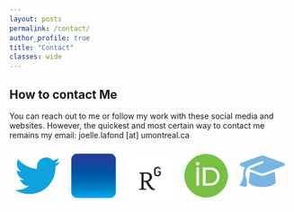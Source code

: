 ```yaml
---
layout: posts
permalink: /contact/
author_profile: true
title: "Contact"
classes: wide
---
```


## How to contact Me

You can reach out to me or follow my work with these social media and websites. However, the quickest and most certain way to contact me remains my email: joelle.lafond [at] umontreal.ca

<div class="center_contact">

  <a href="https://twitter.com/JoelleLafond">
    <img style="float: left; Padding: 10px 10px 10px 10px;" width="80px" src="../assets/images/twitter.png" />
   </a>

   <a href="https://bsky.app/profile/joellelafond.bsky.social">
    <img style="float: left; Padding: 10px 10px 10px 10px;" width="80px" src="../assets/images/bsky.png" />
   </a>

   <a href="https://www.researchgate.net/profile/Joelle-Lafond-2">
    <img style="float: left; Padding: 10px 10px 10px 10px;" width="80px" src="../assets/images/researchgate2.png"  />
   </a>

  <a href="https://orcid.org/0000-0002-9844-2960">
    <img style="float: left; Padding: 10px 10px 10px 10px;" width="80px" src="../assets/images/orcid.png" />
   </a>

   <a href="https://scholar.google.com/citations?user=24nu_VAAAAAJ&hl=fr">
    <img style="float: left; Padding: 10px 10px 10px 10px;" width="80px" src="../assets/images/scholar.png" />
   </a>

</div>